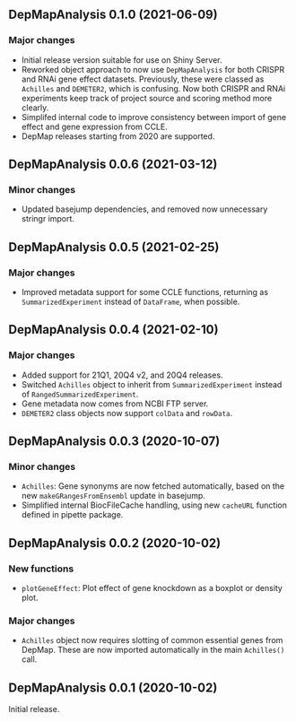 ## DepMapAnalysis 0.1.0 (2021-06-09)

### Major changes

- Initial release version suitable for use on Shiny Server.
- Reworked object approach to now use `DepMapAnalysis` for both CRISPR and RNAi
  gene effect datasets. Previously, these were classed as `Achilles` and
  `DEMETER2`, which is confusing. Now both CRISPR and RNAi experiments keep
  track of project source and scoring method more clearly.
- Simplifed internal code to improve consistency between import of gene effect
  and gene expression from CCLE.
- DepMap releases starting from 2020 are supported.

## DepMapAnalysis 0.0.6 (2021-03-12)

### Minor changes

- Updated basejump dependencies, and removed now unnecessary stringr import.

## DepMapAnalysis 0.0.5 (2021-02-25)

### Major changes

- Improved metadata support for some CCLE functions, returning as
  `SummarizedExperiment` instead of `DataFrame`, when possible.

## DepMapAnalysis 0.0.4 (2021-02-10)

### Major changes

- Added support for 21Q1, 20Q4 v2, and 20Q4 releases.
- Switched `Achilles` object to inherit from `SummarizedExperiment` instead of
  `RangedSummarizedExperiment`.
- Gene metadata now comes from NCBI FTP server.
- `DEMETER2` class objects now support `colData` and `rowData`.

## DepMapAnalysis 0.0.3 (2020-10-07)

### Minor changes

- `Achilles`: Gene synonyms are now fetched automatically, based on the new
  `makeGRangesFromEnsembl` update in basejump.
- Simplified internal BiocFileCache handling, using new `cacheURL` function
  defined in pipette package.

## DepMapAnalysis 0.0.2 (2020-10-02)

### New functions

- `plotGeneEffect`: Plot effect of gene knockdown as a boxplot or density plot.

### Major changes

- `Achilles` object now requires slotting of common essential genes from DepMap.
  These are now imported automatically in the main `Achilles()` call.

## DepMapAnalysis 0.0.1 (2020-10-02)

Initial release.
